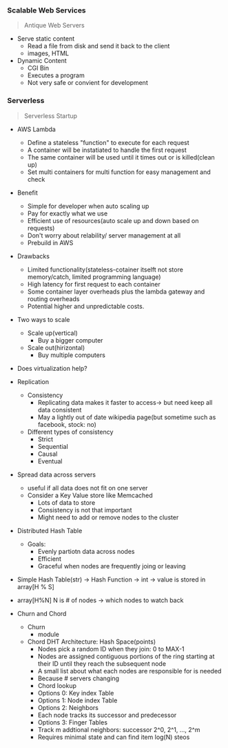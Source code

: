 ### Scalable Web Services
> Antique Web Servers
* Serve static content
  * Read a file from disk and send it back to the client
  * images, HTML
* Dynamic Content
  * CGI Bin
  * Executes a program
  * Not very safe or convient for development
  

### Serverless
> Serverless Startup
  * AWS Lambda
    * Define a stateless "function" to execute for each request
    * A container will be instatiated to handle the first request
    * The same container will be used until it times out or is killed(clean up)
    * Set multi containers for multi function for easy management and check
    
  * Benefit
    * Simple for developer when auto scaling up
    * Pay for exactly what we use
    * Efficient use of resources(auto scale up and down based on requests)
    * Don't worry about relability/ server management at all
    * Prebuild in AWS
  * Drawbacks
    * Limited functionality(stateless-cotainer itselft not store memory/catch, limited programming language)
    * High latency for first request to each container
    * Some container layer overheads plus the lambda gateway and routing overheads
    * Potential higher and unpredictable costs.
* Two ways to scale
  * Scale up(vertical)
    * Buy a bigger computer
  * Scale out(hirizontal)
    * Buy multiple computers

* Does virtualization help?

* Replication
  * Consistency
    * Replicating data makes it faster to access-> but need keep all data consistent
    * May a lightly out of date wikipedia page(but sometime such as facebook, stock: no)
  * Different types of consistency
    * Strict
    * Sequential
    * Causal
    * Eventual

* Spread data across servers
  * useful if all data does not fit on one server
  * Consider a Key Value store like Memcached
    * Lots of data to store
    * Consistency is not that important
    * Might need to add or remove nodes to the cluster
    
* Distributed Hash Table
  * Goals:
    * Evenly partiotn data across nodes
    * Efficient 
    * Graceful when nodes are frequently joing or leaving
    
* Simple Hash Table(str) -> Hash Function -> int -> value is stored in array[H % S]
* array[H%N] N is # of nodes -> which nodes to watch back
* Churn and Chord
  * Churn
    * module
  * Chord DHT Architecture: Hash Space(points)
    * Nodes pick a random ID when they join: 0 to MAX-1
    * Nodes are assigned contiguous portions of the ring starting at their ID until they reach the subsequent node
    * A small list about what each nodes are responsible for is needed
    * Because # servers changing
    * Chord lookup
     * Options 0: Key index Table
     * Options 1: Node index Table
     * Options 2: Neighbors
      * Each node tracks its successor and predecessor
     * Options 3: Finger Tables
      * Track m addtional neighbors: successor 2^0, 2^1, ..., 2^m
      * Requires minimal state and can find item log(N) steos
